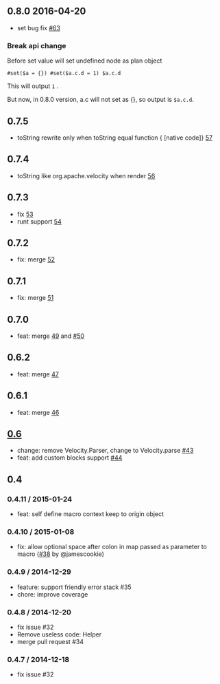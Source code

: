 ## 0.8.0 2016-04-20

- set bug fix [#63](https://github.com/shepherdwind/velocity.js/issues/63)

### Break api change

Before set value will set undefined node as plan object

```
#set($a = {}) #set($a.c.d = 1) $a.c.d
```

This will output `1` .

But now, in 0.8.0 version, a.c will not set as {}, so output is `$a.c.d`.

## 0.7.5

- toString rewrite only when toString equal function { [native code]} [57](https://github.com/shepherdwind/velocity.js/pull/57)

## 0.7.4

- toString like org.apache.velocity when render [56](https://github.com/shepherdwind/velocity.js/pull/56)

## 0.7.3

- fix [53](https://github.com/shepherdwind/velocity.js/issues/52)
- runt support [54](https://github.com/shepherdwind/velocity.js/pull/54)

## 0.7.2

- fix: merge [52](https://github.com/shepherdwind/velocity.js/pull/52)

## 0.7.1

- fix: merge [51](https://github.com/shepherdwind/velocity.js/pull/51)

## 0.7.0

- feat: merge [49](https://github.com/shepherdwind/velocity.js/pull/49) and [#50](https://github.com/shepherdwind/velocity.js/pull/50)

## 0.6.2

- feat: merge [47](https://github.com/shepherdwind/velocity.js/pull/47)

## 0.6.1

- feat: merge [46](https://github.com/shepherdwind/velocity.js/pull/46)

## [0.6](https://github.com/shepherdwind/velocity.js/milestones/0.6)

- change: remove Velocity.Parser, change to Velocity.parse [#43](https://github.com/shepherdwind/velocity.js/issues/43)
- feat: add custom blocks support [#44](https://github.com/shepherdwind/velocity.js/issues/44)

## 0.4

### 0.4.11 / 2015-01-24

- feat: self define macro context keep to origin object

### 0.4.10 / 2015-01-08

- fix: allow optional space after colon in map passed as parameter to macro
      ([#38](https://github.com/shepherdwind/velocity.js/pull/38) by @jamescookie)

### 0.4.9 / 2014-12-29

- feature: support friendly error stack #35
- chore: improve coverage

### 0.4.8 / 2014-12-20

- fix issue #32
- Remove useless code: Helper
- merge pull request #34

### 0.4.7 / 2014-12-18

- fix issue #32
